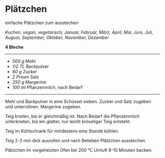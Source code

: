 # Plätzchen

einfache Plätzchen zum ausstechen

*Kuchen, vegan, vegetarisch, Januar, Februar, März, April, Mai, Juni, Juli, August, September, Oktober, November, Dezember*

**4 Bleche**

---

- *500 g* Mehl
- *1/2 TL* Backpulver
- *60 g* Zucker
- *2 Prisen* Salz
- *250 g* Margerine
- *100 ml* Pflanzenmilch, nach Bedarf

---

Mehl und Backpulver in eine Schüssel sieben. Zucker und Salz zugeben und unterrühren. Margerine zugeben.

Teig kneten, bis er gleichmäßig ist. Nach Bedarf die Pflanzenmilch unterkneten, bis ein glatter, nur leicht bröseliger Teig entsteht.

Teig im Kühlschrank für mindestens eine Stunde kühlen.

Teig 2-3 mm dick ausrollen und nach Belieben Plätzchen ausstechen.

Plätzchen im vorgeheizten Ofen bei 200 °C Umluft 8-10 Minuten backen.
